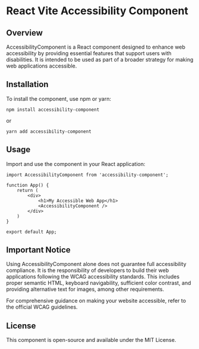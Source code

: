 # React Vite Accessibility Component

## Overview

AccessibilityComponent is a React component designed to enhance web accessibility by providing essential features that support users with disabilities. It is intended to be used as part of a broader strategy for making web applications accessible.

## Installation

To install the component, use npm or yarn:

```
npm install accessibility-component
```

or

```
yarn add accessibility-component
```

## Usage

Import and use the component in your React application:

```
import AccessibilityComponent from 'accessibility-component';

function App() {
    return (
        <div>
            <h1>My Accessible Web App</h1>
            <AccessibilityComponent />
        </div>
    )
}

export default App;
```

## Important Notice

Using AccessibilityComponent alone does not guarantee full accessibility compliance. It is the responsibility of developers to build their web applications following the WCAG accessibility standards. This includes proper semantic HTML, keyboard navigability, sufficient color contrast, and providing alternative text for images, among other requirements.

For comprehensive guidance on making your website accessible, refer to the official WCAG guidelines.

## License

This component is open-source and available under the MIT License.
